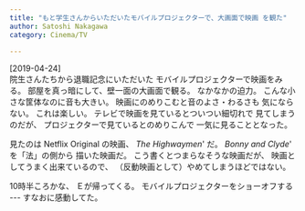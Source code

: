 ```yaml
---
title: "もと学生さんからいただいたモバイルプロジェクターで、大画面で映画 を観た"
author: Satoshi Nakagawa
category: Cinema/TV

---
```


[2019-04-24]  
 院生さんたちから退職記念にいただいた
モバイルプロジェクターで映画をみる。
部屋を真っ暗にして、壁一面の大画面で観る。
なかなかの迫力。
こんな小さな筐体なのに音も大きい。
映画にのめりこむと音のよさ・わるさも
気にならない。
これは楽しい。
テレビで映画を見ているとついつい細切れで
見てしまうのだが、
プロジェクターで見ているとのめりこんで
一気に見ることとなった。

<!--more-->

 見たのは Netflix Original の映画、
_The Highwaymen_' だ。
_Bonny and Clyde_' を「法」の側から
描いた映画だ。
こう書くとつまらなそうな映画だが、
映画としてうまく出来ているので、
（反動映画として）やめてしまうほどではない。

 10時半ころかな、
Ｅが帰ってくる。
モバイルプロジェクターをショーオフする ---
すなおに感動してた。

